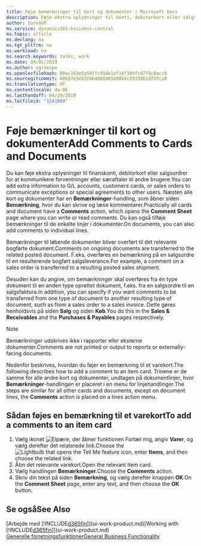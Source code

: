```yaml
---
title: Føje bemærkninger til kort og dokumenter | Microsoft Docs
description: Føje ekstra oplysninger til konti, debitorkort eller salgsordrer for at kommunikere aftaler, f.eks. en særlig pris eller leveringsmetode, til andre brugere.
author: SorenGP
ms.service: dynamics365-business-central
ms.topic: article
ms.devlang: na
ms.tgt_pltfrm: na
ms.workload: na
ms.search.keywords: tasks, work
ms.date: 04/01/2019
ms.author: sgroespe
ms.openlocfilehash: 90ec163e5a58ffc95de1af14f30dfcd7f8c8acc8
ms.sourcegitcommit: 60b87e5eb32bb408dd65b9855c29159b1dfbfca8
ms.translationtype: HT
ms.contentlocale: da-DK
ms.lasthandoff: 04/29/2019
ms.locfileid: "1241069"
---
```

# <a name="add-comments-to-cards-and-documents"></a><span data-ttu-id="95109-103">Føje bemærkninger til kort og dokumenter</span><span class="sxs-lookup"><span data-stu-id="95109-103">Add Comments to Cards and Documents</span></span>
<span data-ttu-id="95109-104">Du kan føje ekstra oplysninger til finanskonti, debitorkort eller salgsordrer for at kommunikere forventninger eller særaftaler til andre brugere.</span><span class="sxs-lookup"><span data-stu-id="95109-104">You can add extra information to G/L accounts, customers cards, or sales orders to communicate exceptions or special agreements to other users.</span></span>
<span data-ttu-id="95109-105">Næsten alle kort og dokumenter har en **Bemærkninger**-handling, som åbner siden **Bemærkning**, hvor du kan skrive og læse kommentarer.</span><span class="sxs-lookup"><span data-stu-id="95109-105">Practically all cards and document have a **Comments** action, which opens the **Comment Sheet** page where you can write or read comments.</span></span> <span data-ttu-id="95109-106">Du kan også tilføje bemærkninger til de enkelte linjer i dokumenter.</span><span class="sxs-lookup"><span data-stu-id="95109-106">On documents, you can also add comments to individual lines.</span></span>

<span data-ttu-id="95109-107">Bemærkninger til løbende dokumenter bliver overført til det relevante bogførte dokument.</span><span class="sxs-lookup"><span data-stu-id="95109-107">Comments on ongoing documents are transferred to the related posted document.</span></span> <span data-ttu-id="95109-108">F.eks. overføres en bemærkning på en salgsordre til en resulterende bogført salgsleverance.</span><span class="sxs-lookup"><span data-stu-id="95109-108">For example, a comment on a sales order is transferred to a resulting posted sales shipment.</span></span>

<span data-ttu-id="95109-109">Desuden kan du angive, om bemærkninger skal overføres fra én type dokument til en anden type oprettet dokument, f.eks. fra en salgsordre til en salgsfaktura.</span><span class="sxs-lookup"><span data-stu-id="95109-109">In addition, you can specify if you want comments to be transferred from one type of document to another resulting type of document, such as from a sales order to a sales invoice.</span></span> <span data-ttu-id="95109-110">Dette gøres henholdsvis på siden **Salg** og siden **Køb**.</span><span class="sxs-lookup"><span data-stu-id="95109-110">You do this in the **Sales & Receivables** and the **Purchases & Payables** pages respectively.</span></span>

> [!NOTE]
> <span data-ttu-id="95109-111">Bemærkninger udskrives ikke i rapporter eller eksterne dokumenter.</span><span class="sxs-lookup"><span data-stu-id="95109-111">Comments are not printed or output to reports or externally-facing documents.</span></span>

<span data-ttu-id="95109-112">Nedenfor beskrives, hvordan du føjer en bemærkning til et varekort.</span><span class="sxs-lookup"><span data-stu-id="95109-112">The following describes how to add a comment to an item card.</span></span> <span data-ttu-id="95109-113">Trinene er de samme for alle andre kort og dokumenter, undtagen på dokumentlinjer, hvor **Bemærkninger**-handlingen er placeret i en menu for linjehandlinger.</span><span class="sxs-lookup"><span data-stu-id="95109-113">The steps are similar for all other cards and documents, except on document lines, the **Comments** action is placed on a lines action menu.</span></span>

## <a name="to-add-a-comments-to-an-item-card"></a><span data-ttu-id="95109-114">Sådan føjes en bemærkning til et varekort</span><span class="sxs-lookup"><span data-stu-id="95109-114">To add a comments to an item card</span></span>
1. <span data-ttu-id="95109-115">Vælg ikonet ![Elpære, der åbner funktionen Fortæl mig](media/ui-search/search_small.png "Fortæl mig, hvad du vil foretage dig"), angiv **Varer**, og vælg derefter det relaterede link.</span><span class="sxs-lookup"><span data-stu-id="95109-115">Choose the ![Lightbulb that opens the Tell Me feature](media/ui-search/search_small.png "Tell me what you want to do") icon, enter **Items**, and then choose the related link.</span></span>
2. <span data-ttu-id="95109-116">Åbn det relevante varekort.</span><span class="sxs-lookup"><span data-stu-id="95109-116">Open the relevant item card.</span></span>
3. <span data-ttu-id="95109-117">Vælg handlingen **Bemærkninger**.</span><span class="sxs-lookup"><span data-stu-id="95109-117">Choose the **Comments** action.</span></span>
4. <span data-ttu-id="95109-118">Skriv din tekst på siden **Bemærkning**, og vælg derefter knappen **OK**.</span><span class="sxs-lookup"><span data-stu-id="95109-118">On the **Comment Sheet** page, enter any text, and then choose the **OK** button.</span></span>

## <a name="see-also"></a><span data-ttu-id="95109-119">Se også</span><span class="sxs-lookup"><span data-stu-id="95109-119">See Also</span></span>
<span data-ttu-id="95109-120">[Arbejde med [!INCLUDE[d365fin](includes/d365fin_md.md)]](ui-work-product.md)</span><span class="sxs-lookup"><span data-stu-id="95109-120">[Working with [!INCLUDE[d365fin](includes/d365fin_md.md)]](ui-work-product.md)</span></span>  
[<span data-ttu-id="95109-121">Generelle forretningsfunktioner</span><span class="sxs-lookup"><span data-stu-id="95109-121">General Business Functionality</span></span>](ui-across-business-areas.md)
